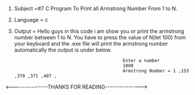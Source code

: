 1. Subject =#7 C Program To Print all Armstrong Number From 1 to N.

2. Language = c

3. Output =   Hello guys in this code i am show you or print the armstrong number between 1 to N. You have to press the value of N(let 100) from your keyboard and the .exe file will print the armstrong number automatically the output is under below.

                                                Enter a number
                                                1000
                                                Armstrong Number = 1 ,153 ,370 ,371 ,407 ,
                                                
<---------------THANKS FOR READING--------------->
